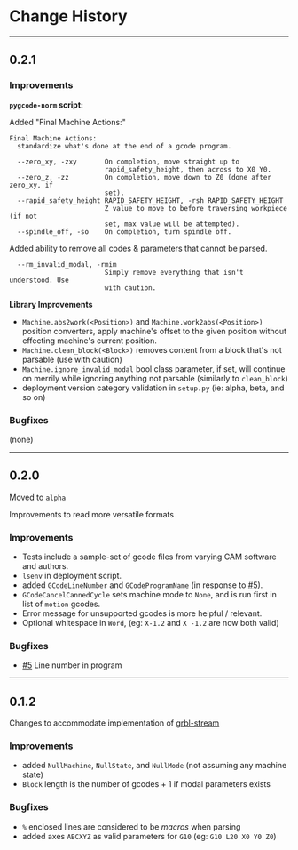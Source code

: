 # Change History

----
## 0.2.1

### Improvements

**`pygcode-norm` script:**

Added "Final Machine Actions:"

    Final Machine Actions:
      standardize what's done at the end of a gcode program.

      --zero_xy, -zxy       On completion, move straight up to
                            rapid_safety_height, then across to X0 Y0.
      --zero_z, -zz         On completion, move down to Z0 (done after zero_xy, if
                            set).
      --rapid_safety_height RAPID_SAFETY_HEIGHT, -rsh RAPID_SAFETY_HEIGHT
                            Z value to move to before traversing workpiece (if not
                            set, max value will be attempted).
      --spindle_off, -so    On completion, turn spindle off.


Added ability to remove all codes & parameters that cannot be parsed.

      --rm_invalid_modal, -rmim
                            Simply remove everything that isn't understood. Use
                            with caution.

**Library Improvements**

* `Machine.abs2work(<Position>)` and `Machine.work2abs(<Position>)` position
  converters, apply machine's offset to the given position without effecting
  machine's current position.
* `Machine.clean_block(<Block>)` removes content from a block that's not parsable (use with caution)
* `Machine.ignore_invalid_modal` bool class parameter, if set, will continue on merrily while ignoring
  anything not parsable (similarly to `clean_block`)
* deployment version category validation in `setup.py` (ie: alpha, beta, and so on)

### Bugfixes

(none)

----
## 0.2.0

Moved to `alpha`

Improvements to read more versatile formats

### Improvements

* Tests include a sample-set of gcode files from varying CAM software and authors.
* `lsenv` in deployment script.
* added `GCodeLineNumber` and `GCodeProgramName` (in response to [#5](https://github.com/fragmuffin/pygcode/issues/5)).
* `GCodeCancelCannedCycle` sets machine mode to `None`, and is run first in list of `motion` gcodes.
* Error message for unsupported gcodes is more helpful / relevant.
* Optional whitespace in `Word`, (eg: `X-1.2` and `X -1.2` are now both valid)

### Bugfixes

* [#5](https://github.com/fragmuffin/pygcode/issues/5) Line number in program


----
## 0.1.2

Changes to accommodate implementation of [grbl-stream](https://github.com/fragmuffin/grbl-stream)

### Improvements

- added `NullMachine`, `NullState`, and `NullMode` (not assuming any machine state)
- `Block` length is the number of gcodes + 1 if modal parameters exists

### Bugfixes

- `%` enclosed lines are considered to be _macros_ when parsing
- added axes `ABCXYZ` as valid parameters for `G10` (eg: `G10 L20 X0 Y0 Z0`)
